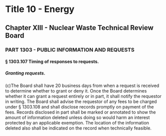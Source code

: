 
# Title 10 - Energy
## Chapter XIII - Nuclear Waste Technical Review Board
### PART 1303 - PUBLIC INFORMATION AND REQUESTS
#### § 1303.107 Timing of responses to requests.
##### Granting requests.

(c)The Board shall have 20 business days from when a request is received to determine whether to grant or deny it. Once the Board determines whether it can grant a request entirely or in part, it shall notify the requestor in writing. The Board shall advise the requestor of any fees to be charged under § 1303.108 and shall disclose records promptly on payment of the fees. Records disclosed in part shall be marked or annotated to show the amount of information deleted unless doing so would harm an interest protected by an applicable exemption. The location of the information deleted also shall be indicated on the record when technically feasible.
